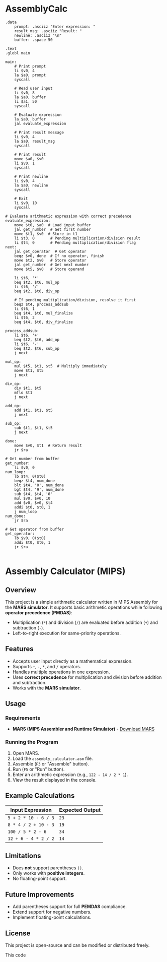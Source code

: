 # AssemblyCalc



```
.data
    prompt: .asciiz "Enter expression: "
    result_msg: .asciiz "Result: "
    newline: .asciiz "\n"
    buffer: .space 50

.text
.globl main

main:
    # Print prompt
    li $v0, 4
    la $a0, prompt
    syscall

    # Read user input
    li $v0, 8
    la $a0, buffer
    li $a1, 50
    syscall

    # Evaluate expression
    la $a0, buffer
    jal evaluate_expression

    # Print result message
    li $v0, 4
    la $a0, result_msg
    syscall

    # Print result
    move $a0, $v0
    li $v0, 1
    syscall

    # Print newline
    li $v0, 4
    la $a0, newline
    syscall

    # Exit
    li $v0, 10
    syscall

# Evaluate arithmetic expression with correct precedence
evaluate_expression:
    move $t0, $a0  # Load input buffer
    jal get_number  # Get first number
    move $t1, $v0  # Store in t1
    li $t3, 0       # Pending multiplication/division result
    li $t4, 0       # Pending multiplication/division flag
next:
    jal get_operator  # Get operator
    beqz $v0, done  # If no operator, finish
    move $t2, $v0   # Store operator
    jal get_number  # Get next number
    move $t5, $v0   # Store operand
    
    li $t6, '*'
    beq $t2, $t6, mul_op
    li $t6, '/'
    beq $t2, $t6, div_op
    
    # If pending multiplication/division, resolve it first
    beqz $t4, process_addsub
    li $t6, 1
    beq $t4, $t6, mul_finalize
    li $t6, 2
    beq $t4, $t6, div_finalize

process_addsub:
    li $t6, '+'
    beq $t2, $t6, add_op
    li $t6, '-'
    beq $t2, $t6, sub_op
    j next

mul_op:
    mul $t5, $t1, $t5  # Multiply immediately
    move $t1, $t5
    j next

div_op:
    div $t1, $t5
    mflo $t1
    j next

add_op:
    add $t1, $t1, $t5
    j next

sub_op:
    sub $t1, $t1, $t5
    j next

done:
    move $v0, $t1  # Return result
    jr $ra

# Get number from buffer
get_number:
    li $v0, 0
num_loop:
    lb $t4, 0($t0)
    beqz $t4, num_done
    blt $t4, '0', num_done
    bgt $t4, '9', num_done
    sub $t4, $t4, '0'
    mul $v0, $v0, 10
    add $v0, $v0, $t4
    addi $t0, $t0, 1
    j num_loop
num_done:
    jr $ra

# Get operator from buffer
get_operator:
    lb $v0, 0($t0)
    addi $t0, $t0, 1
    jr $ra


```
# Assembly Calculator (MIPS)

## Overview
This project is a simple arithmetic calculator written in MIPS Assembly for the **MARS simulator**. It supports basic arithmetic operations while following **operator precedence (PMDAS)**:
- Multiplication (`*`) and division (`/`) are evaluated before addition (`+`) and subtraction (`-`).
- Left-to-right execution for same-priority operations.

## Features
- Accepts user input directly as a mathematical expression.
- Supports `+`, `-`, `*`, and `/` operators.
- Handles multiple operations in one expression.
- Uses **correct precedence** for multiplication and division before addition and subtraction.
- Works with the **MARS simulator**.

## Usage
### Requirements
- **MARS (MIPS Assembler and Runtime Simulator)** - [Download MARS](http://courses.missouristate.edu/KenVollmar/mars/)

### Running the Program
1. Open MARS.
2. Load the `assembly_calculator.asm` file.
3. Assemble (`F3` or "Assemble" button).
4. Run (`F5` or "Run" button).
5. Enter an arithmetic expression (e.g., `122 - 14 / 2 * 1`).
6. View the result displayed in the console.

## Example Calculations
| Input Expression  | Expected Output |
|-------------------|----------------|
| `5 + 2 * 10 - 6 / 3` | `23` |
| `8 * 4 / 2 + 10 - 3` | `19` |
| `100 / 5 * 2 - 6` | `34` |
| `12 + 6 - 4 * 2 / 2` | `14` |

## Limitations
- Does **not** support parentheses `()`.
- Only works with **positive integers**.
- No floating-point support.

## Future Improvements
- Add parentheses support for full **PEMDAS** compliance.
- Extend support for negative numbers.
- Implement floating-point calculations.

## License
This project is open-source and can be modified or distributed freely.



This code 
